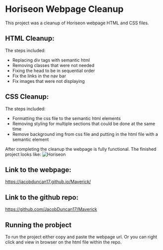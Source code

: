 # Horiseon Webpage Cleanup

This project was a cleanup of Horiseon webpage HTML and CSS files.

## HTML Cleanup:

The steps included:

* Replacing div tags with semantic html
* Removing classes that were not needed
* Fixing the head to be in sequential order
* Fix the links in the nav bar
* Fix images that were not displaying

## CSS Cleanup:

The steps included:

* Formatting the css file to the semantic html elements
* Removing styling for multiple sections that could be done at the same time
* Remove background img from css file and putting in the html file with a semantic element

After completing the cleanup the webpage is fully functional. The finished project looks like:
![Horiseon](https://user-images.githubusercontent.com/35705498/205553715-3d4c0090-a39a-40ab-bba1-4591f626c206.png)

## Link to the webpage:
https://jacobduncan17.github.io/Maverick/

## Link to the github repo:
https://github.com/JacobDuncan17/Maverick

## Running the probject
To run the project either copy and paste the webpage url. Or you can right click and view in browser on the html file within the repo.
